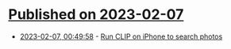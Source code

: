 # [Published on 2023-02-07](index.md)

* [2023-02-07, 00:49:58](https://news.ycombinator.com/item?id=34686947) - [Run CLIP on iPhone to search photos](https://mazzzystar.github.io/2022/12/29/Run-CLIP-on-iPhone-to-Search-Photos/)
